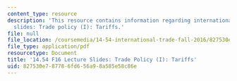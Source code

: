 ```yaml
---
content_type: resource
description: 'This resource contains information regarding international trade lecture
  slides: Trade policy (I): Tariffs.'
file: null
file_location: /coursemedia/14-54-international-trade-fall-2016/827530e787786fd656a98a585e58c86e_MIT14_54F16_Lecture_20.pdf
file_type: application/pdf
resourcetype: Document
title: '14.54 F16 Lecture Slides: Trade Policy (I): Tariffs'
uid: 827530e7-8778-6fd6-56a9-8a585e58c86e
---
```

